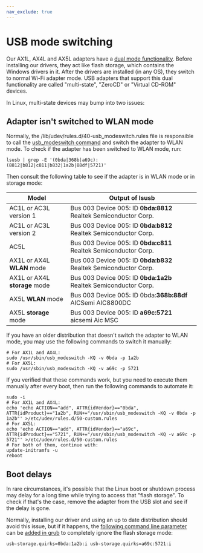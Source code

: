 ```yaml
---
nav_exclude: true
---
```


# USB mode switching

Our AX1L, AX4L and AX5L adapters have a [dual mode
functionality](https://en.wikipedia.org/wiki/Virtual_CD-ROM_switching_utility).
Before installing our drivers, they act like flash storage, which contains the
Windows drivers in it. After the drivers are installed (in any OS), they switch
to normal Wi-Fi adapter mode. USB adapters that support this dual functionality
are called "multi-state", "ZeroCD" or "Virtual CD-ROM" devices.

In Linux, multi-state devices may bump into two issues:

## Adapter isn't switched to WLAN mode

Normally, the /lib/udev/rules.d/40-usb_modeswitch.rules file is responsible to
call the [usb_modeswitch command](https://manpages.debian.org/usb_modeswitch)
and switch the adapter to WLAN mode. To check if the adapter has been switched
to WLAN mode, run:

    lsusb | grep -E '(0bda|368b|a69c):(8812|b812|c811|b832|1a2b|88df|5721)'

Then consult the following table to see if the adapter is in WLAN mode or in
storage mode:

| Model | Output of lsusb |
| ----- | --------------- |
| AC1L or AC3L version 1 | Bus 003 Device 005: ID **0bda:8812** Realtek Semiconductor Corp. |
| AC1L or AC3L version 2 | Bus 003 Device 005: ID **0bda:b812** Realtek Semiconductor Corp. |
| AC5L | Bus 003 Device 005: ID **0bda:c811** Realtek Semiconductor Corp. |
| AX1L or AX4L **WLAN** mode | Bus 003 Device 005: ID **0bda:b832** Realtek Semiconductor Corp. |
| AX1L or AX4L **storage** mode | Bus 003 Device 005: ID **0bda:1a2b** Realtek Semiconductor Corp. |
| AX5L **WLAN** mode | Bus 003 Device 005: ID 0bda:**368b:88df** AICSemi AIC8800DC |
| AX5L **storage** mode | Bus 003 Device 005: ID **a69c:5721** aicsemi Aic MSC |

If you have an older distribution that doesn't switch the adapter to WLAN mode,
you may use the following commands to switch it manually:

    # For AX1L and AX4L:
    sudo /usr/sbin/usb_modeswitch -KQ -v 0bda -p 1a2b
    # For AX5L:
    sudo /usr/sbin/usb_modeswitch -KQ -v a69c -p 5721

If you verified that these commands work, but you need to execute them manually
after every boot, then run the following commands to automate it:

    sudo -i
    # For AX1L and AX4L:
    echo 'echo ACTION=="add", ATTR{idVendor}=="0bda", ATTR{idProduct}=="1a2b", RUN+="/usr/sbin/usb_modeswitch -KQ -v 0bda -p 1a2b"' >/etc/udev/rules.d/50-custom.rules
    # For AX5L:
    echo 'echo ACTION=="add", ATTR{idVendor}=="a69c", ATTR{idProduct}=="5721", RUN+="/usr/sbin/usb_modeswitch -KQ -v a69c -p 5721"' >/etc/udev/rules.d/50-custom.rules
    # For both of them, continue with:
    update-initramfs -u
    reboot

## Boot delays

In rare circumstances, it's possible that the Linux boot or shutdown process
may delay for a long time while trying to access that "flash storage". To check
if that's the case, remove the adapter from the USB slot and see if the delay
is gone.

Normally, installing our driver and using an up to date distribution should
avoid this issue, but if it happens, the [following command line
parameter](https://www.draisberghof.de/usb_modeswitch/bb/viewtopic.php?f=4&t=3055&p=20078#p20078)
can be [added in
grub](https://askubuntu.com/questions/19486/how-do-i-add-a-kernel-boot-parameter)
to completely ignore the flash storage mode:

    usb-storage.quirks=0bda:1a2b:i usb-storage.quirks=a69c:5721:i
